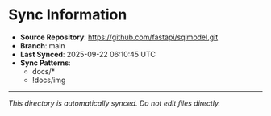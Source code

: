 # Sync Information

- **Source Repository**: https://github.com/fastapi/sqlmodel.git
- **Branch**: main
- **Last Synced**: 2025-09-22 06:10:45 UTC
- **Sync Patterns**:
  - docs/*
  - !docs/img

---
*This directory is automatically synced. Do not edit files directly.*
